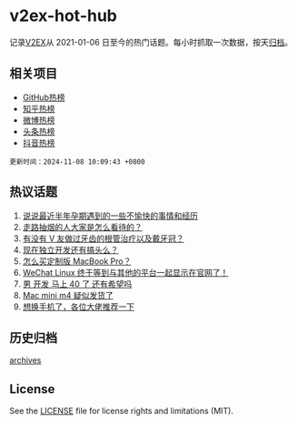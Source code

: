 # v2ex-hot-hub

 记录[V2EX](https://www.v2ex.com/)从 2021-01-06 日至今的热门话题。每小时抓取一次数据，按天[归档](archives)。
 
 ## 相关项目

- [GitHub热榜](https://github.com/snaildev/github-hot-hub)
- [知乎热榜](https://github.com/snaildev/zhihu-hot-hub)
- [微博热榜](https://github.com/snaildev/weibo-hot-hub)
- [头条热榜](https://github.com/snaildev/toutiao-hot-hub)
- [抖音热榜](https://github.com/snaildev/douyin-hot-hub)


 `更新时间：2024-11-08 10:09:43 +0800`

## 热议话题

1. [说说最近半年孕期遇到的一些不愉快的事情和经历](https://www.v2ex.com/t/1087333)
1. [走路抽烟的人大家是怎么看待的？](https://www.v2ex.com/t/1087610)
1. [有没有 V 友做过牙齿的根管治疗以及戴牙冠？](https://www.v2ex.com/t/1087357)
1. [现在独立开发还有搞头么？](https://www.v2ex.com/t/1087324)
1. [怎么买定制版 MacBook Pro？](https://www.v2ex.com/t/1087425)
1. [WeChat Linux 终于等到与其他的平台一起显示在官网了！](https://www.v2ex.com/t/1087438)
1. [男 开发 马上 40 了 还有希望吗](https://www.v2ex.com/t/1087518)
1. [Mac mini m4 疑似发货了](https://www.v2ex.com/t/1087430)
1. [想换手机了，各位大佬推荐一下](https://www.v2ex.com/t/1087458)

## 历史归档

[archives](archives)

## License

See the [LICENSE](LICENSE) file for license rights and limitations (MIT).
